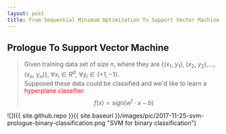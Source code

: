 ```yaml
---
layout: post
title: From Sequential Minimum Optimization To Support Vector Machine
---
```


## Prologue To Support Vector Machine
>Given training data set of size $n$, where they are {($x_1$, $y_1$), ($x_2$, $y_2$),...,($x_n$, $y_n$)}, $\forall x_i\in R^d$, $\forall y_i\in\{+1,-1\}$.  
>Supposed these data could be classified and we'd like to learn a <font color="red">hyperplane classifier</font>:  
$$f(x)=sign(w^t\cdot x-b)$$

![]({{ site.github.repo }}{{ site.baseurl }}/images/pic/2017-11-25-svm-prologue-binary-classification.png "SVM for binary classification")

<p class="message">

</p>



